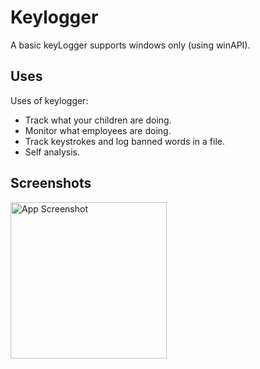 # Keylogger
A basic keyLogger supports windows only (using winAPI).

## Uses
Uses of keylogger:
- Track what your children are doing.
- Monitor what employees are doing.
- Track keystrokes and log banned words in a file.
- Self analysis.

## Screenshots
<img src="https://i.ibb.co/TTpVg6p/image.png" alt="App Screenshot" width="250" />
